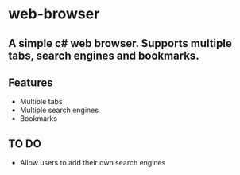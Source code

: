 # web-browser

## A simple c# web browser. Supports multiple tabs, search engines and bookmarks.

## Features

* Multiple tabs
* Multiple search engines
* Bookmarks

## TO DO

* Allow users to add their own search engines
